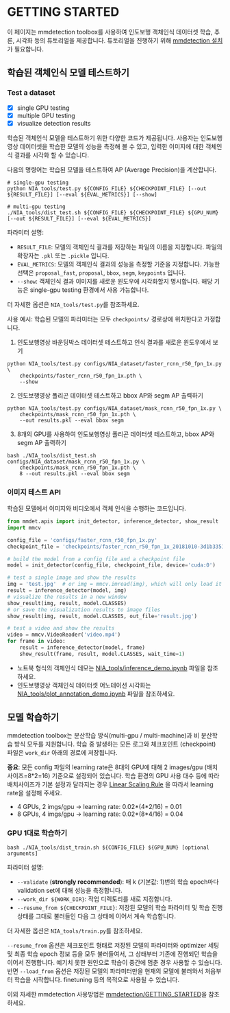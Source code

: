 # GETTING STARTED

이 페이지는 mmdetection toolbox를 사용하여 인도보행 객체인식 데이터셋 학습, 추론, 시각화 등의 튜토리얼을 제공합니다. 
튜토리얼을 진행하기 위해 [mmdetection 설치](./INSTALL.md)가 필요합니다. 

## 학습된 객체인식 모델 테스트하기

  
### Test a dataset

- [x] single GPU testing
- [x] multiple GPU testing
- [x] visualize detection results

학습된 객체인식 모델을 테스트하기 위한 다양한 코드가 제공됩니다. 
사용자는 인도보행영상 데이터셋을 학습한 모델의 성능을 측정해 볼 수 있고, 
입력한 이미지에 대한 객체인식 결과를 시각화 할 수 있습니다. 

다음의 명령어는 학습된 모델을 테스트하여 AP (Average Precision)을 계산합니다. 

```shell
# single-gpu testing
python NIA_tools/test.py ${CONFIG_FILE} ${CHECKPOINT_FILE} [--out ${RESULT_FILE}] [--eval ${EVAL_METRICS}] [--show]

# multi-gpu testing
./NIA_tools/dist_test.sh ${CONFIG_FILE} ${CHECKPOINT_FILE} ${GPU_NUM} [--out ${RESULT_FILE}] [--eval ${EVAL_METRICS}]
```

파라미터 설명:

-   `RESULT_FILE`: 모델의 객체인식 결과를 저장하는 파일의 이름을 지정합니다.  파일의 확장자는 `.pkl` 또는 `.pickle` 입니다.
-   `EVAL_METRICS`: 모델의 객체인식 결과의 성능을 측정할 기준을 지정합니다. 가능한 선택은  `proposal_fast`,  `proposal`,  `bbox`,  `segm`,  `keypoints` 입니다.
-   `--show`: 객체인식 결과 이미지를 새로운 윈도우에 시각화할지 명시합니다. 해당 기능은 single-gpu testing 환경에서 사용 가능합니다.

더 자세한 옵션은 `NIA_tools/test.py`를 참조하세요. 

사용 예시:
학습된 모델의 파라미터는 모두 `checkpoints/` 경로상에 위치한다고 가정합니다.

1. 인도보행영상 바운딩박스 데이터셋 테스트하고 인식 결과를 새로운 윈도우에서 보기
```shell
python NIA_tools/test.py configs/NIA_dataset/faster_rcnn_r50_fpn_1x.py \
    checkpoints/faster_rcnn_r50_fpn_1x.pth \
    --show
``` 

2. 인도보행영상 폴리곤 데이터셋 테스트하고 bbox AP와 segm AP 출력하기 
```shell
python NIA_tools/test.py configs/NIA_dataset/mask_rcnn_r50_fpn_1x.py \
    checkpoints/mask_rcnn_r50_fpn_1x.pth \
    --out results.pkl --eval bbox segm
```

3. 8개의 GPU를 사용하여 인도보행영상 폴리곤 데이터셋 테스트하고, bbox AP와 segm AP 출력하기
```shell
bash ./NIA_tools/dist_test.sh configs/NIA_dataset/mask_rcnn_r50_fpn_1x.py \
    checkpoints/mask_rcnn_r50_fpn_1x.pth \
    8 --out results.pkl --eval bbox segm
```

### 이미지 테스트 API
학습된 모델에서 이미지와 비디오에서 객체 인식을 수행하는 코드입니다. 

```python
from mmdet.apis import init_detector, inference_detector, show_result
import mmcv

config_file = 'configs/faster_rcnn_r50_fpn_1x.py'
checkpoint_file = 'checkpoints/faster_rcnn_r50_fpn_1x_20181010-3d1b3351.pth'

# build the model from a config file and a checkpoint file
model = init_detector(config_file, checkpoint_file, device='cuda:0')

# test a single image and show the results
img = 'test.jpg'  # or img = mmcv.imread(img), which will only load it once
result = inference_detector(model, img)
# visualize the results in a new window
show_result(img, result, model.CLASSES)
# or save the visualization results to image files
show_result(img, result, model.CLASSES, out_file='result.jpg')

# test a video and show the results
video = mmcv.VideoReader('video.mp4')
for frame in video:
    result = inference_detector(model, frame)
    show_result(frame, result, model.CLASSES, wait_time=1)
```
* 노트북 형식의 객체인식 데모는 [NIA_tools/inference_demo.ipynb](NIA_tools/inference_demo.ipynb) 파일을 참조하세요. 
* 인도보행영상 객체인식 데이터셋 어노테이션 시각화는 [NIA_tools/plot_annotation_demo.ipynb](NIA_tools/plot_annotation_demo.ipynb) 파일을 참조하세요.


## 모델 학습하기

mmdetection toolbox는 분산학습 방식(multi-gpu / multi-machine)과 비 분산학습 방식 모두를 지원합니다. 
학습 중 발생하는 모든 로그와 체크포인트 (checkpoint) 파일은 `work_dir` 아래의 경로에 저장됩니다. 

**중요**: 모든 config 파일의 learning rate은 8대의 GPU에 대해 2 images/gpu (배치사이즈=8*2=16) 기준으로 설정되어 있습니다. 학습 환경의 GPU 사용 대수 등에 따라 배치사이즈가 기본 설정과 달라지는 경우 [Linear Scaling Rule](https://arxiv.org/abs/1706.02677) 을 따라서 learning rate을 설정해 주세요. 

* 4 GPUs, 2 imgs/gpu -> learning rate: 0.02*(4*2/16) = 0.01 
* 8 GPUs, 4 imgs/gpu -> learning rate: 0.02*(8*4/16) = 0.04

### GPU 1대로 학습하기
```shell
bash ./NIA_tools/dist_train.sh ${CONFIG_FILE} ${GPU_NUM} [optional arguments]
```

파라미터 설명:
-   `--validate`  (**strongly recommended**): 매 k (기본값: 1)번의 학습 epoch마다 validation set에 대해 성능을 측정합니다.
-   `--work_dir ${WORK_DIR}`: 작업 디렉토리를 새로 지정합니다. 
-   `--resume_from ${CHECKPOINT_FILE}`: 저장된 모델의 학습 파라미터 및 학습 진행 상태를 그대로 불러들인 다음 그 상태에 이어서 계속 학습합니다. 

더 자세한 옵션은 `NIA_tools/train.py`를 참조하세요. 

`--resume_from` 옵션은 체크포인트 형태로 저장된 모델의 파라미터와 optimizer 세팅 및 최종 학습 epoch 정보 등을 모두 불러들여서, 그 상태부터 기존에 진행되던 학습을 이어서 진행합니다. 예기치 못한 원인으로 학습이 중간에 멈춘 경우 사용할 수 있습니다. 반면 `--load_from` 옵션은 저장된 모델의 파라미터만을 현재의 모델에 불러와서 처음부터 학습을 시작합니다. finetuning 등의 목적으로 사용될 수 있습니다. 

이외 자세한 mmdetection 사용방법은 [mmdetection/GETTING_STARTED](https://github.com/open-mmlab/mmdetection/blob/master/docs/GETTING_STARTED.md)을 참조하세요.